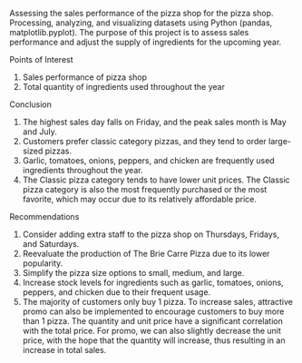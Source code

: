 Assessing the sales performance of the pizza shop for the pizza shop.
Processing, analyzing, and visualizing datasets using Python (pandas, matplotlib.pyplot). 
The purpose of this project is to assess sales performance and adjust the supply of ingredients for the upcoming year.

Points of Interest
1. Sales performance of pizza shop
2. Total quantity of ingredients used throughout the year

Conclusion

1. The highest sales day falls on Friday, and the peak sales month is May and July.
2. Customers prefer classic category pizzas, and they tend to order large-sized pizzas.
3. Garlic, tomatoes, onions, peppers, and chicken are frequently used ingredients throughout the year.
4. The Classic pizza category tends to have lower unit prices. The Classic pizza category is also the most frequently purchased or the most favorite, which may occur due to its relatively affordable price.

Recommendations

1. Consider adding extra staff to the pizza shop on Thursdays, Fridays, and Saturdays.
2. Reevaluate the production of The Brie Carre Pizza due to its lower popularity.
3. Simplify the pizza size options to small, medium, and large.
4. Increase stock levels for ingredients such as garlic, tomatoes, onions, peppers, and chicken due to their frequent usage.
5. The majority of customers only buy 1 pizza. To increase sales, attractive promo can also be implemented to encourage customers to buy more than 1 pizza. The quantity and unit price have a significant correlation with the total price. For promo, we can also slightly decrease the unit price, with the hope that the quantity will increase, thus resulting in an increase in total sales.

